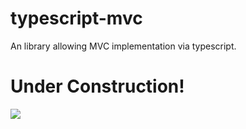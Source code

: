 # typescript-mvc
An library allowing MVC implementation via typescript. 

Under Construction!
===================
![](https://camo.githubusercontent.com/6f61b17910108fd8e4db987e95d87c311ca3e144/687474703a2f2f7777772e6f6d6777696b692e6f72672f6d6f64656c2d696e7465726368616e67652f6c69622f6578652f66657463682e7068703f63616368653d6361636865266d656469613d756e6465722d636f6e737472756374696f6e2e676966)

